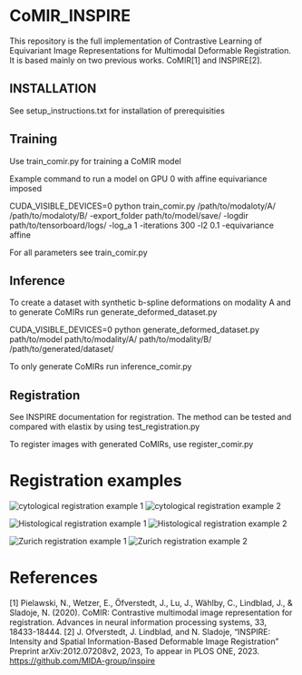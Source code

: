 # CoMIR_INSPIRE

This repository is the full implementation of Contrastive Learning of Equivariant Image Representations for Multimodal Deformable Registration. It is based mainly on two previous works. CoMIR[1] and INSPIRE[2]. 


## INSTALLATION

See setup_instructions.txt for installation of prerequisities


## Training

Use train_comir.py for training a CoMIR model

Example command to run a model on GPU 0 with affine equivariance imposed

CUDA_VISIBLE_DEVICES=0 python train_comir.py /path/to/modaloty/A/ /path/to/modaloty/B/ -export_folder path/to/model/save/ -logdir path/to/tensorboard/logs/ -log_a 1 -iterations 300 -l2 0.1 -equivariance affine

For all parameters see train_comir.py

## Inference

To create a dataset with synthetic b-spline deformations on modality A and to generate CoMIRs run generate_deformed_dataset.py

CUDA_VISIBLE_DEVICES=0 python generate_deformed_dataset.py path/to/model path/to/modality/A/ path/to/modality/B/ /path/to/generated/dataset/ <displacement>

To only generate CoMIRs run inference_comir.py

## Registration

See INSPIRE documentation for registration. The method can be tested and compared with elastix by using test_registration.py

To register images with generated CoMIRs, use register_comir.py 





# Registration examples

![cytological registration example 1](figs/cytological_registration_1.png)
![cytological registration example 2](figs/cytological_registration_2.png)


![Histological registration example 1](figs/histological_registration_1.png)
![Histological registration example 2](figs/histological_registration_2.png)

![Zurich registration example 1](figs/zurich_registration_1.png)
![Zurich registration example 2](figs/zurich_registration_2.png)


# References

[1] Pielawski, N., Wetzer, E., Öfverstedt, J., Lu, J., Wählby, C., Lindblad, J., & Sladoje, N. (2020). CoMIR: Contrastive multimodal image representation for registration. Advances in neural information processing systems, 33, 18433-18444.
[2] J. Ofverstedt, J. Lindblad, and N. Sladoje, “INSPIRE: Intensity and Spatial Information-Based Deformable Image Registration” Preprint arXiv:2012.07208v2, 2023, To appear in PLOS ONE, 2023.
https://github.com/MIDA-group/inspire